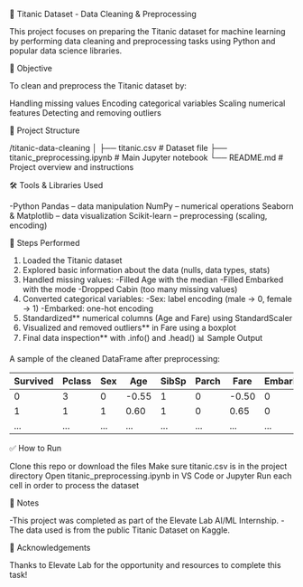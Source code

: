 🚢 Titanic Dataset - Data Cleaning & Preprocessing

This project focuses on preparing the Titanic dataset for machine learning by performing data cleaning and preprocessing tasks using Python and popular data science libraries.

🎯 Objective

To clean and preprocess the Titanic dataset by:

Handling missing values
Encoding categorical variables
Scaling numerical features
Detecting and removing outliers

📁 Project Structure

/titanic-data-cleaning
│ ├── titanic.csv # Dataset file 
  ├── titanic_preprocessing.ipynb # Main Jupyter notebook 
  └── README.md # Project overview and instructions

🛠️ Tools & Libraries Used

-Python
Pandas – data manipulation
NumPy – numerical operations
Seaborn & Matplotlib – data visualization
Scikit-learn – preprocessing (scaling, encoding)

🧪 Steps Performed

1. Loaded the Titanic dataset
2. Explored basic information about the data (nulls, data types, stats)
3. Handled missing values:
   -Filled Age with the median
   -Filled Embarked with the mode
   -Dropped Cabin (too many missing values)
4. Converted categorical variables:
  -Sex: label encoding (male → 0, female → 1)
  -Embarked: one-hot encoding
5. Standardized** numerical columns (Age and Fare) using StandardScaler
6. Visualized and removed outliers** in Fare using a boxplot
7. Final data inspection** with .info() and .head()
📊 Sample Output

A sample of the cleaned DataFrame after preprocessing:

| Survived | Pclass | Sex | Age  | SibSp | Parch | Fare | Embarked_Q | Embarked_S |
|----------|--------|-----|------|-------|-------|------|------------|------------|
| 0        | 3      | 0   |-0.55 | 1     | 0     |-0.50 | 0          | 1          |
| 1        | 1      | 1   | 0.60 | 1     | 0     | 0.65 | 0          | 0          |
| ...      | ...    | ... | ...  | ...   | ...   | ...  | ...        | ...        |

✅ How to Run

Clone this repo or download the files
Make sure titanic.csv is in the project directory
Open titanic_preprocessing.ipynb in VS Code or Jupyter
Run each cell in order to process the dataset

📝 Notes

-This project was completed as part of the Elevate Lab AI/ML Internship.
-The data used is from the public Titanic Dataset on Kaggle.

🙌 Acknowledgements

Thanks to Elevate Lab for the opportunity and resources to complete this task!
